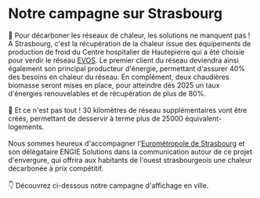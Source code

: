 # Notre campagne sur Strasbourg

🍃 Pour décarboner les réseaux de chaleur, les solutions ne manquent pas ! A Strasbourg, c'est la récupération de la chaleur issue des équipements de production de froid du Centre hospitalier de Hautepierre qui a été choisie pour verdir le réseau [EVOS](<README (1).md>). Le premier client du réseau deviendra ainsi également son principal producteur d'énergie, permettant d'assurer 40% des besoins en chaleur du réseau. En complément, deux chaudières biomasse seront mises en place, pour atteindre dès 2025 un taux d'énergies renouvelables et de récupération de plus de 80%.\
\
🔨 Et ce n'est pas tout ! 30 kilomètres de réseau supplémentaires vont être créés, permettant de desservir à terme plus de 25000 équivalent-logements.\
\
Nous sommes heureux d'accompagner l'[Eurométropole de Strasbourg](des-reseaux-vertueux.md) et son délégataire ENGIE Solutions dans la communication autour de ce projet d'envergure, qui offrira aux habitants de l'ouest strasbourgeois une chaleur décarbonée à prix compétitif.\
\
👇 Découvrez ci-dessous notre campagne d'affichage en ville.
